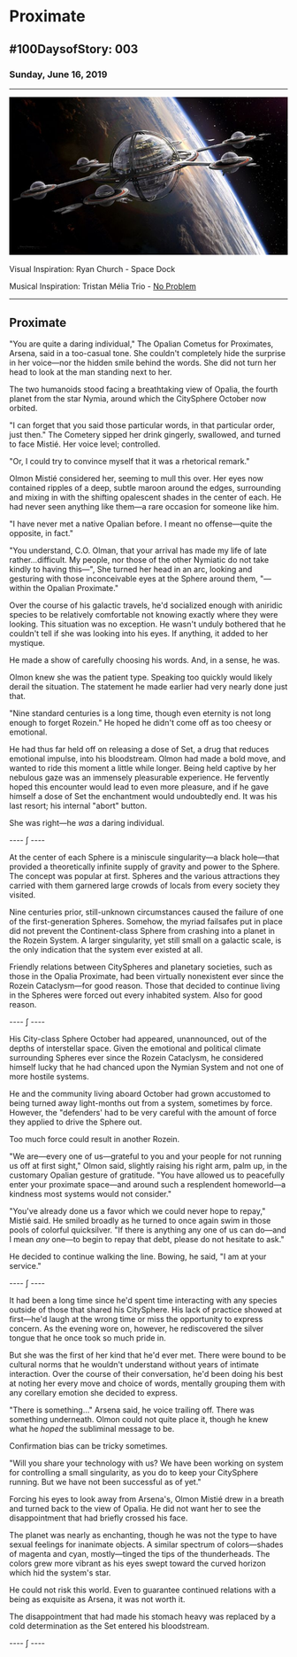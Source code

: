 # Proximate

## #100DaysofStory: 003

### Sunday, June 16, 2019

---

![Proximate Visual Inspiration - Observation Station](proximate.jpg)

Visual Inspiration: Ryan Church - Space Dock

Musical Inspiration: Tristan Mélia Trio - [No Problem](https://open.spotify.com/track/0yFNLTyXf0xln5RBR89LVt?si=PPVCltVIR0KFsX_4p0ltnA)

---

## Proximate

"You are quite a daring individual," The Opalian Cometus for Proximates, Arsena, said in a too-casual tone. She couldn't completely hide the surprise in her voice—nor the hidden smile behind the words. She did not turn her head to look at the man standing next to her.

The two humanoids stood facing a breathtaking view of Opalia, the fourth planet from the star Nymia, around which the CitySphere October now orbited. 

"I can forget that you said those particular words, in that particular order, just then." The Cometery sipped her drink gingerly, swallowed, and turned to face Mistié. Her voice level; controlled.

"Or, I could try to convince myself that it was a rhetorical remark." 

Olmon Mistié considered her, seeming to mull this over. Her eyes now contained ripples of a deep, subtle maroon around the edges, surrounding and mixing in with the shifting opalescent shades in the center of each. He had never seen anything like them—a rare occasion for someone like him.

"I have never met a native Opalian before. I meant no offense—quite the opposite, in fact."

"You understand, C.O. Olman, that your arrival has made my life of late rather...difficult. My people, nor those of the other Nymiatic do not take kindly to having this—", She turned her head in an arc, looking and gesturing with those inconceivable eyes at the Sphere around them, "—within the Opalian Proximate."

Over the course of his galactic travels, he'd socialized enough with aniridic species to be relatively comfortable not knowing exactly where they were looking. This situation was no exception. He wasn't unduly bothered that he couldn't tell if she was looking into his eyes. If anything, it added to her mystique.

He made a show of carefully choosing his words. And, in a sense, he was.

Olmon knew she was the patient type. Speaking too quickly would likely derail the situation. The statement he made earlier had very nearly done just that.

"Nine standard centuries is a long time, though even eternity is not long enough to forget Rozein." He hoped he didn't come off as too cheesy or emotional.

He had thus far held off on releasing a dose of Set, a drug that reduces emotional impulse, into his bloodstream. Olmon had made a bold move, and wanted to ride this moment a little while longer. Being held captive by her nebulous gaze was an immensely pleasurable experience. He fervently hoped this encounter would lead to even more pleasure, and if he gave himself a dose of Set the enchantment would undoubtedly end. It was his last resort; his internal "abort" button.

She was right—he _was_ a daring individual.

---- ∫ ----

At the center of each Sphere is a miniscule singularity—a black hole—that provided a theoretically infinite supply of gravity and power to the Sphere. The concept was popular at first. Spheres and the various attractions they carried with them garnered large crowds of locals from every society they visited.

Nine centuries prior, still-unknown circumstances caused the failure of one of the first-generation Spheres. Somehow, the myriad failsafes put in place did not prevent the Continent-class Sphere from crashing into a planet in the Rozein System. A larger singularity, yet still small on a galactic scale, is the only indication that the system ever existed at all.

Friendly relations between CitySpheres and planetary societies, such as those in the Opalia Proximate, had been virtually nonexistent ever since the Rozein Cataclysm—for good reason. Those that decided to continue living in the Spheres were forced out every inhabited system. Also for good reason.

---- ∫ ----

His City-class Sphere October had appeared, unannounced, out of the depths of interstellar space. Given the emotional and political climate surrounding Spheres ever since the Rozein Cataclysm, he considered himself lucky that he had chanced upon the Nymian System and not one of more hostile systems. 

He and the community living aboard October had grown accustomed to being turned away light-months out from a system, sometimes by force. However, the "defenders' had to be very careful with the amount of force they applied to drive the Sphere out.

Too much force could result in another Rozein.

"We are—every one of us—grateful to you and your people for not running us off at first sight," Olmon said, slightly raising his right arm, palm up, in the customary Opalian gesture of gratitude. "You have allowed us to peacefully enter your proximate space—and around such a resplendent homeworld—a kindness most systems would not consider."

"You've already done us a favor which we could never hope to repay," Mistié said. He smiled broadly as he turned to once again swim in those pools of colorful quicksilver. "If there is anything any one of us can do—and I mean _any_ one—to begin to repay that debt, please do not hesitate to ask."

He decided to continue walking the line. Bowing, he said, "I am at your service."

---- ∫ ----

It had been a long time since he'd spent time interacting with any species outside of those that shared his CitySphere. His lack of practice showed at first—he'd laugh at the wrong time or miss the opportunity to express concern. As the evening wore on, however, he rediscovered the silver tongue that he once took so much pride in.

But she was the first of her kind that he'd ever met. There were bound to be cultural norms that he wouldn't understand without years of intimate interaction. Over the course of their conversation, he'd been doing his best at noting her every move and choice of words, mentally grouping them with any corellary emotion she decided to express.

"There is something..." Arsena said, he voice trailing off. There was something underneath. Olmon could not quite place it, though he knew what he _hoped_ the subliminal message to be.

Confirmation bias can be tricky sometimes.

"Will you share your technology with us? We have been working on system for controlling a small singularity, as you do to keep your CitySphere running. But we have not been successful as of yet."

Forcing his eyes to look away from Arsena's, Olmon Mistié drew in a breath and turned back to the view of Opalia. He did not want her to see the disappointment that had briefly crossed his face. 

The planet was nearly as enchanting, though he was not the type to have sexual feelings for inanimate objects. A similar spectrum of colors—shades of magenta and cyan, mostly—tinged the tips of the thunderheads. The colors grew more vibrant as his eyes swept toward the curved horizon which hid the system's star.

He could not risk this world. Even to guarantee continued relations with a being as exquisite as Arsena, it was not worth it.

The disappointment that had made his stomach heavy was replaced by a cold determination as the Set entered his bloodstream.

---- ∫ ----
